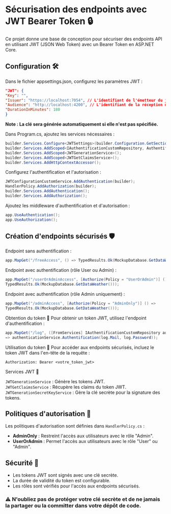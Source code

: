 ﻿# Sécurisation des endpoints avec JWT Bearer Token 🔒
Ce projet donne une base de conception pour sécuriser des endpoints API en utilisant JWT (JSON Web Token) avec un Bearer Token en ASP.NET Core.
## Configuration 🛠️

Dans le fichier appsettings.json, configurez les paramètres JWT :
```json
"JWT": {
"Key": "",
"Issuer": "https://localhost:7054", // L'identifiant de l'émetteur du jeton.
"Audience": "http://localhost:4200", // L'identifiant de la réception du jeton.
"DurationInMinutes": 180
}
```
**Note : La clé sera générée automatiquement si elle n'est pas spécifiée.**

Dans Program.cs, ajoutez les services nécessaires :
```c#
builder.Services.Configure<JWTSettings>(builder.Configuration.GetSection("JWT"));
builder.Services.AddScoped<IAuthentificationCustomRepository, AuthentificationCustomRepository>();
builder.Services.AddScoped<JWTGenerationService>();
builder.Services.AddScoped<JWTGetClaimsService>();
builder.Services.AddHttpContextAccessor();
```
Configurez l'authentification et l'autorisation :
```c#
JWTConfigurationCustomService.AddAuthentication(builder);
HandlerPolicy.AddAuthorization(builder);
builder.Services.AddAuthentication();
builder.Services.AddAuthorization();
```

Ajoutez les middleware d'authentification et d'autorisation :
```c#
app.UseAuthentication();
app.UseAuthorization();
```

## Création d'endpoints sécurisés 🛡️

Endpoint sans authentification :
```c#
app.MapGet("/freeAccess", () => TypedResults.Ok(MockupDatabase.GetDataWeather()));
```

Endpoint avec authentification (rôle User ou Admin) :
```c#
app.MapGet("/userOrAdminAccess", [Authorize(Policy = "UserOrAdmin")] () =>
TypedResults.Ok(MockupDatabase.GetDataWeather()));
```

Endpoint avec authentification (rôle Admin uniquement) :
```c#
app.MapGet("/adminAccess", [Authorize(Policy = "AdminOnly")] () =>
TypedResults.Ok(MockupDatabase.GetDataWeather()));
```

Obtention du token 🔑
Pour obtenir un token JWT, utilisez l'endpoint d'authentification :
```C#
app.MapGet("/log", ([FromServices] IAuthentificationCustomRepository authenticationService, [FromBody] UserLogDto log)
=> authenticationService.Authentification(log.Mail, log.Password));
```

Utilisation du token 🚀
Pour accéder aux endpoints sécurisés, incluez le token JWT dans l'en-tête de la requête :
```http
Authorization: Bearer <votre_token_jwt>
```
Services JWT 🧰

`JWTGenerationService` : Génère les tokens JWT.  
`JWTGetClaimsService` : Récupère les claims du token JWT.  
`JWTGenerationSecretKeyService` : Gère la clé secrète pour la signature des tokens.

## Politiques d'autorisation 📜
Les politiques d'autorisation sont définies dans ``HandlerPolicy.cs`` :

- **AdminOnly** : Restreint l'accès aux utilisateurs avec le rôle "Admin".  
- **UserOrAdmin** : Permet l'accès aux utilisateurs avec le rôle "User" ou "Admin".

## Sécurité 🔐

- Les tokens JWT sont signés avec une clé secrète.
- La durée de validité du token est configurable.
- Les rôles sont vérifiés pour l'accès aux endpoints sécurisés.


### ⚠️ **N'oubliez pas de protéger votre clé secrète et de ne jamais la partager ou la committer dans votre dépôt de code.**